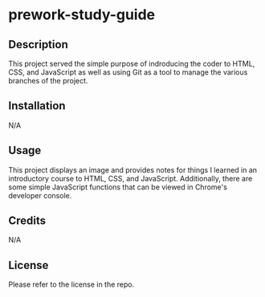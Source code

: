 # prework-study-guide

## Description
This project served the simple purpose of indroducing the coder to HTML, CSS, and JavaScript as well as using Git as a tool to manage the various branches of the project. 

## Installation
N/A

## Usage
This project displays an image and provides notes for things I learned in an introductory course to HTML, CSS, and JavaScript. Additionally, there are some simple JavaScript functions that can be viewed in Chrome's developer console. 

## Credits
N/A

## License
Please refer to the license in the repo. 